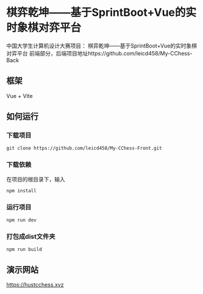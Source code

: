 # 棋弈乾坤——基于SprintBoot+Vue的实时象棋对弈平台

中国大学生计算机设计大赛项目：
棋弈乾坤——基于SprintBoot+Vue的实时象棋对弈平台
前端部分，后端项目地址https://github.com/leicd458/My-CChess-Back

## 框架

Vue + Vite

## 如何运行

### 下载项目

```
git clone https://github.com/leicd458/My-CChess-Front.git
```

### 下载依赖

在项目的根目录下，输入

```
npm install
```

### 运行项目

```
npm run dev
```

### 打包成dist文件夹

```
npm run build
```

## 演示网站

 https://hustcchess.xyz


